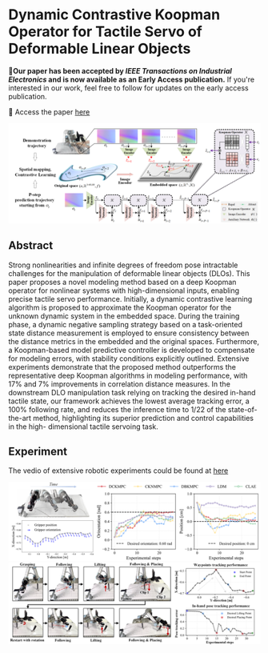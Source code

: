 # Dynamic Contrastive Koopman Operator for Tactile Servo of Deformable Linear Objects

📢**Our paper has been accepted by _IEEE Transactions on Industrial Electronics_ and is now available as an Early Access publication.** 
If you're interested in our work, feel free to follow for updates on the early access publication.

🔗 Access the paper [here](https://ieeexplore.ieee.org/document/11077666)

![The proposed framework](pictures/Overview.png)
<!--
## Requirements
The code has been tested under
* Ubuntu 20.04 + NVIDIA GeForce RTX 1080Ti (CUDA 12.2)
* PyTorch 1.12.1

## Environment Setup
### Setup anaconda environment
```
$ conda create --name DCKO python=3.7.6 -y
$ conda activate DCKO
$ pip install -r /path/to/your/requirements.txt
```
-->
## Abstract
Strong nonlinearities and infinite degrees of freedom pose intractable challenges for the manipulation of deformable linear objects (DLOs). This paper proposes a novel modeling method based on a deep Koopman operator for nonlinear systems with high-dimensional inputs, enabling precise tactile servo performance. Initially, a dynamic contrastive learning algorithm is proposed to approximate the Koopman operator for the unknown dynamic system in the embedded space. During the training phase, a dynamic negative sampling strategy based on a task-oriented state distance measurement is employed to ensure consistency between the distance metrics in the embedded and the original spaces. Furthermore, a Koopman-based model predictive controller is developed to compensate for modeling errors, with stability conditions explicitly outlined. Extensive experiments demonstrate that the proposed method  outperforms the representative deep Koopman algorithms in modeling performance, with 17% and 7% improvements in correlation distance measures. In the downstream DLO manipulation task relying on tracking the desired in-hand tactile state, our framework achieves the lowest average tracking error, a 100% following rate, and reduces the inference time to 1/22 of the state-of-the-art method, highlighting its superior prediction and control capabilities in the high- dimensional tactile servoing task.  

## Experiment
The vedio of extensive robotic experiments could be found at [here](https://youtu.be/pHUMUcxe_zc)

![The proposed framework](pictures/hose_following.png)
![The proposed framework](pictures/hose_routing.png)
<!--
## Dataset Preparation

* dataset_DCKO_tactileServo_DLO: Click [here](https://drive.google.com/file/d/18ZH7K1uB_Ob6gg9SgTeLdVKl9XT1iL7-/view?usp=sharing)
-->

